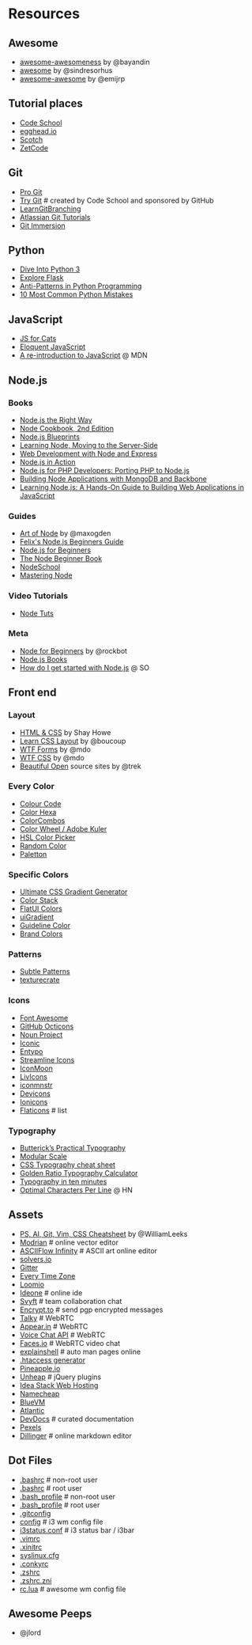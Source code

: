 Resources
=========

## Awesome
* [awesome-awesomeness](https://github.com/bayandin/awesome-awesomeness) by @bayandin
* [awesome](https://github.com/sindresorhus/awesome) by @sindresorhus
* [awesome-awesome](https://github.com/emijrp/awesome-awesome) by @emijrp

## Tutorial places

* [Code School](https://www.codeschool.com/)
* [egghead.io](https://egghead.io/)
* [Scotch](http://scotch.io/)
* [ZetCode](http://zetcode.com/)


## Git
* [Pro Git](http://git-scm.com/book)
* [Try Git](https://try.github.io/levels/1/challenges/1) # created by Code School and sponsored by GitHub
* [LearnGitBranching](http://pcottle.github.io/learnGitBranching/)
* [Atlassian Git Tutorials](https://www.atlassian.com/git/tutorial)
* [Git Immersion](http://gitimmersion.com/)


## Python

* [Dive Into Python 3](http://www.diveintopython3.net/)
* [Explore Flask](http://exploreflask.com/)
* [Anti-Patterns in Python Programming](http://lignos.org/py_antipatterns/)
* [10 Most Common Python Mistakes](http://www.toptal.com/python/top-10-mistakes-that-python-programmers-make#.)


## JavaScript

* [JS for Cats](http://www.jsforcats.com)
* [Eloquent JavaScript](http://eloquentjavascript.net/)
* [A re-introduction to JavaScript](https://developer.mozilla.org/en-US/docs/Web/JavaScript/A_re-introduction_to_JavaScript) @ MDN


## Node.js

### Books

* [Node.js the Right Way](http://shop.oreilly.com/product/9781937785734.do)
* [Node Cookbook, 2nd Edition](http://shop.oreilly.com/product/9781783280438.do)
* [Node.js Blueprints](http://shop.oreilly.com/product/9781783287338.do)
* [Learning Node, Moving to the Server-Side](http://shop.oreilly.com/product/0636920024606.do)
* [Web Development with Node and Express](http://shop.oreilly.com/product/0636920032977.do)
* [Node.js in Action](http://www.amazon.com/Node-js-Action-Mike-Cantelon/dp/1617290572)
* [Node.js for PHP Developers: Porting PHP to Node.js](https://play.google.com/store/books/details/Daniel_Howard_Node_js_for_PHP_Developers?id=jrCVSQFhyawC)
* [Building Node Applications with MongoDB and Backbone](https://play.google.com/store/books/details/Mike_Wilson_Building_Node_Applications_with_MongoD?id=aRLyxbyMeVEC)
* [Learning Node.js: A Hands-On Guide to Building Web Applications in JavaScript](https://play.google.com/store/books/details/Marc_Wandschneider_Learning_Node_js?id=AmMibho26OEC)

### Guides

* [Art of Node](https://github.com/maxogden/art-of-node) by @maxogden
* [Felix's Node.js Beginners Guide](http://nodeguide.com/beginner.html)
* [Node.js for Beginners](http://code.tutsplus.com/tutorials/nodejs-for-beginners--net-26314)
* [The Node Beginner Book](http://www.nodebeginner.org/)
* [NodeSchool](http://www.nodeschool.io)
* [Mastering Node](http://visionmedia.github.io/masteringnode/)

### Video Tutorials

* [Node Tuts](http://nodetuts.com/)

### Meta

* [Node for Beginners](https://github.com/rockbot/node-for-beginners) by @rockbot
* [Node.js Books](https://github.com/Pana/node-books)
* [How do I get started with Node.js](http://stackoverflow.com/questions/2353818/how-do-i-get-started-with-node-js) @ SO


## Front end

### Layout

* [HTML & CSS](http://learn.shayhowe.com/html-css/) by Shay Howe
* [Learn CSS Layout](http://learnlayout.com/) by @boucoup
* [WTF Forms](http://wtfforms.com/) by @mdo
* [WTF CSS](http://wtfhtmlcss.com/) by @mdo
* [Beautiful Open](http://beautifulopen.com/) source sites by @trek

### Every Color

* [Colour Code](http://colourco.de/)
* [Color Hexa](http://www.colorhexa.com/)
* [ColorCombos](http://www.colorcombos.com/)
* [Color Wheel / Adobe Kuler](https://kuler.adobe.com/create/color-wheel/)
* [HSL Color Picker](http://hslpicker.com/)
* [Random Color](http://llllll.li/randomColor/)
* [Paletton](http://www.paletton.com/)

### Specific Colors

* [Ultimate CSS Gradient Generator](http://www.colorzilla.com/gradient-editor/)
* [Color Stack](http://pankajparashar.com/color-stack/)
* [FlatUI Colors](http://flatuicolors.com/)
* [uiGradient](http://uigradients.com/)
* [Guideline Color](http://guidelinecolour.com/)
* [Brand Colors](http://brandcolors.net/)

### Patterns

* [Subtle Patterns](http://subtlepatterns.com/)
* [texturecrate](http://www.texturecrate.com/)

### Icons

* [Font Awesome](http://fontawesome.io/)
* [GitHub Octicons](https://octicons.github.com/)
* [Noun Project](http://thenounproject.com/)
* [Iconic](https://useiconic.com/)
* [Entypo](http://www.entypo.com/)
* [Streamline Icons](http://www.streamlineicons.com/)
* [IconMoon](https://icomoon.io/app/#/select)
* [LivIcons](http://livicons.com/)
* [iconmnstr](http://iconmonstr.com/)
* [Devicons](http://vorillaz.github.io/devicons/)
* [Ionicons](http://ionicons.com/)
* [Flaticons](http://www.flaticon.com/) # list

### Typography

* [Butterick’s Practical Typography](http://practicaltypography.com/)
* [Modular Scale](http://modularscale.com/)
* [CSS Typography cheat sheet](http://www.newnet-soft.com/blog/csstypography)
* [Golden Ratio Typography Calculator](http://www.pearsonified.com/typography/)
* [Typography in ten minutes](http://practicaltypography.com/typography-in-ten-minutes.html)
* [Optimal Characters Per Line](https://news.ycombinator.com/item?id=6996064) @ HN


## Assets

* [PS, AI, Git, Vim, CSS Cheatsheet](http://www.cheetyr.com/) by @WilliamLeeks
* [Modrian](http://mondrian.io/) # online vector editor
* [ASCIIFlow Infinity](http://asciiflow.com/#Draw) # ASCII art online editor
* [solvers.io](https://solvers.io/)
* [Gitter](https://gitter.im/)
* [Every Time Zone](http://everytimezone.com/)
* [Loomio](https://www.loomio.org/)
* [Ideone](http://ideone.com/) # online ide
* [Svyft](https://www.svyft.com/) # team collaboration chat
* [Encrypt.to](https://encrypt.to/) # send pgp encrypted messages
* [Talky](https://talky.io/) # WebRTC
* [Appear.in](https://appear.in/) # WebRTC
* [Voice Chat API](http://voicechatapi.com/) # WebRTC
* [Faces.io](http://faces.io/) # WebRTC video chat
* [explainshell](http://explainshell.com/) # auto man pages online
* [.htaccess generator](http://www.htaccessredirect.net/)
* [Pineapple.io](http://pineapple.io/)
* [Unheap](http://www.unheap.com/) # jQuery plugins
* [Idea Stack Web Hosting](https://www.ideastackhosting.com/)
* [Namecheap](https://www.namecheap.com/)
* [BlueVM](https://bluevm.com/)
* [Atlantic](https://www.atlantic.net/)
* [DevDocs](http://devdocs.io/) # curated documentation
* [Pexels](http://www.pexels.com/)
* [Dillinger](http://dillinger.io/) # online markdown editor


## Dot Files

* [.bashrc](https://gist.github.com/sirodoht/8125022) # non-root user
* [.bashrc](https://gist.github.com/sirodoht/45a08aa5f8c72ae6e5ce) # root user
* [.bash_profile](https://gist.github.com/sirodoht/550c50bafbfdb2af8888) # non-root user
* [.bash_profile](https://gist.github.com/sirodoht/ee9106d540b1b4c87389) # root user
* [.gitconfig](https://gist.github.com/sirodoht/2a20a65483b9dceebd31)
* [config](https://gist.github.com/sirodoht/b9059bbf08efcaa655ab) # i3 wm config file
* [i3status.conf](https://gist.github.com/sirodoht/21d039ed7b6a0601256d) # i3 status bar / i3bar
* [.vimrc](https://gist.github.com/sirodoht/c22269885b0265dc64e9)
* [.xinitrc](https://gist.github.com/sirodoht/c3958124ea3e2a5c3547)
* [syslinux.cfg](https://gist.github.com/sirodoht/8125038)
* [.conkyrc](https://gist.github.com/sirodoht/3e6d6f691487a957b5fc)
* [.zshrc](https://gist.github.com/sirodoht/2d091243d601fbc4f848)
* [.zshrc.zni](https://gist.github.com/sirodoht/bf0bf951a1e2a27c5d07)
* [rc.lua](https://gist.github.com/sirodoht/8125005) # awesome wm config file


## Awesome Peeps

* @jlord
